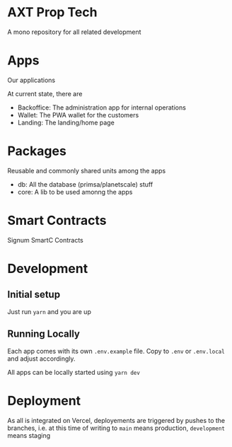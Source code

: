 # AXT Prop Tech

A mono repository for all related development

# Apps

Our applications

At current state, there are

- Backoffice: The administration app for internal operations
- Wallet: The PWA wallet for the customers
- Landing: The landing/home page

# Packages

Reusable and commonly shared units among the apps

- db: All the database (primsa/planetscale) stuff
- core: A lib to be used amonng the apps

# Smart Contracts

Signum SmartC Contracts

# Development

## Initial setup

Just run `yarn` and you are up

## Running Locally

Each app comes with its own `.env.example` file.
Copy to `.env` or `.env.local` and adjust accordingly.

All apps can be locally started using `yarn dev`

# Deployment

As all is integrated on Vercel, deployements are triggered by pushes to the branches,
i.e. at this time of writing to `main` means production, `development` means staging
